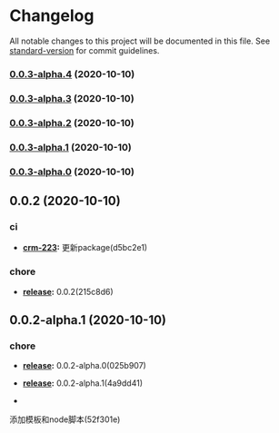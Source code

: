 # Changelog

All notable changes to this project will be documented in this file. See [standard-version](https://github.com/conventional-changelog/standard-version) for commit guidelines.

### [0.0.3-alpha.4](https://github.com/banzheshenghuo/fc-FE-workFlow-cli/compare/v0.0.3-alpha.3...v0.0.3-alpha.4) (2020-10-10)

### [0.0.3-alpha.3](https://github.com/banzheshenghuo/fc-FE-workFlow-cli/compare/v0.0.3-alpha.2...v0.0.3-alpha.3) (2020-10-10)

### [0.0.3-alpha.2](https://github.com/banzheshenghuo/fc-FE-workFlow-cli/compare/v0.0.3-alpha.1...v0.0.3-alpha.2) (2020-10-10)

### [0.0.3-alpha.1](https://github.com/banzheshenghuo/fc-FE-workFlow-cli/compare/v0.0.3-alpha.0...v0.0.3-alpha.1) (2020-10-10)

### [0.0.3-alpha.0](https://github.com/banzheshenghuo/fc-FE-workFlow-cli/compare/v0.0.2-alpha.1...v0.0.3-alpha.0) (2020-10-10)

## 0.0.2 (2020-10-10)

### ci


-  **[crm-223](https://jira.forceclouds.com/browse/crm-223):** 
更新package(d5bc2e1)





### chore


-  **[release](https://jira.forceclouds.com/browse/release):** 
0.0.2(215c8d6)





## 0.0.2-alpha.1 (2020-10-10)

### chore


-  **[release](https://jira.forceclouds.com/browse/release):** 
0.0.2-alpha.0(025b907)




-  **[release](https://jira.forceclouds.com/browse/release):** 
0.0.2-alpha.1(4a9dd41)






-   
添加模板和node脚本(52f301e)
